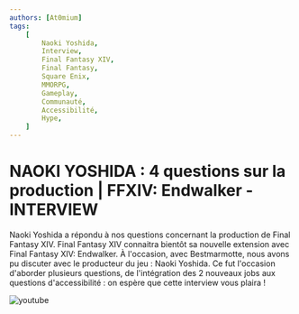 ```yaml
---
authors: [At0mium]
tags:
    [
        Naoki Yoshida,
        Interview,
        Final Fantasy XIV,
        Final Fantasy,
        Square Enix,
        MMORPG,
        Gameplay,
        Communauté,
        Accessibilité,
        Hype,
    ]
---
```


# NAOKI YOSHIDA : 4 questions sur la production | FFXIV: Endwalker - INTERVIEW

Naoki Yoshida a répondu à nos questions concernant la production de Final Fantasy XIV.
Final Fantasy XIV connaitra bientôt sa nouvelle extension avec Final Fantasy XIV: Endwalker. À l'occasion, avec Bestmarmotte, nous avons pu discuter avec le producteur du jeu : Naoki Yoshida. Ce fut l'occasion d'aborder plusieurs questions, de l'intégration des 2 nouveaux jobs aux questions d'accessibilité : on espère que cette interview vous plaira !

![youtube](https://www.youtube.com/watch?v=pWcnEbgTKkE)
